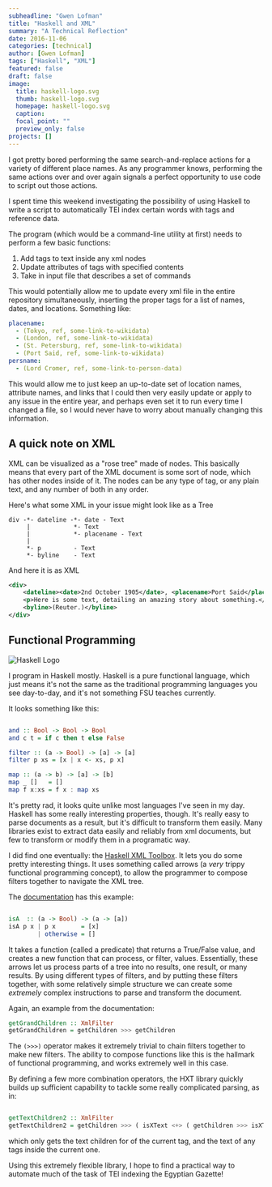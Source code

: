 ```yaml
---
subheadline: "Gwen Lofman"
title: "Haskell and XML"
summary: "A Technical Reflection"
date: 2016-11-06
categories: [technical]
author: [Gwen Lofman]
tags: ["Haskell", "XML"]
featured: false
draft: false
image:
  title: haskell-logo.svg
  thumb: haskell-logo.svg
  homepage: haskell-logo.svg
  caption:
  focal_point: ""
  preview_only: false
projects: []
---
```

I got pretty bored performing the same search-and-replace actions for a variety of different place names.  As any programmer knows, performing the same actions over and over again signals a perfect opportunity to use code to script out those actions.

I spent time this weekend investigating the possibility of using Haskell to write a script to automatically TEI index certain words with tags and reference data.

The program (which would be a command-line utility at first) needs to perform a few basic functions:

1. Add tags to text inside any xml nodes
2. Update attributes of tags with specified contents
3. Take in input file that describes a set of commands

This would potentially allow me to update every xml file in the entire repository simultaneously, inserting the proper tags for a list of names, dates, and locations.  Something like:

```yaml
placename:
  - (Tokyo, ref, some-link-to-wikidata)
  - (London, ref, some-link-to-wikidata)
  - (St. Petersburg, ref, some-link-to-wikidata)
  - (Port Said, ref, some-link-to-wikidata)
persname:
  - (Lord Cromer, ref, some-link-to-person-data)
```

This would allow me to just keep an up-to-date set of location names, attribute names, and links that I could then very easily update or apply to any issue in the entire year, and perhaps even set it to run every time I changed a file, so I would never have to worry about manually changing this information.

## A quick note on XML
XML can be visualized as a "rose tree" made of nodes.  This basically means that every part of the XML document is some sort of node, which has other nodes inside of it.  The nodes can be any type of tag, or any plain text, and any number of both in any order.

Here's what some XML in your issue might look like as a Tree

```
div -*- dateline -*- date - Text
     |            *- Text
     |            *- placename - Text
     |
     *- p         - Text
     *- byline    - Text
```

And here it is as XML

```XML
<div>
    <dateline><date>2nd October 1905</date>, <placename>Port Said</placename></dateline>
    <p>Here is some text, detailing an amazing story about something.</p>
    <byline>(Reuter.)</byline>
</div>
```

## Functional Programming

![Haskell Logo](https://www.haskell.org/static/img/haskell-logo.svg?etag=ukf3Fg7-)

I program in Haskell mostly.  Haskell is a pure functional language, which just means it's not the same as the traditional programming languages you see day-to-day, and it's not something FSU teaches currently.

It looks something like this:

```Haskell

and :: Bool -> Bool -> Bool
and c t = if c then t else False

filter :: (a -> Bool) -> [a] -> [a]
filter p xs = [x | x <- xs, p x]

map :: (a -> b) -> [a] -> [b]
map _ []   = []
map f x:xs = f x : map xs

```

It's pretty rad, it looks quite unlike most languages I've seen in my day.  Haskell has some really interesting properties, though.  It's really easy to parse documents as a result, but it's difficult to transform them easily.  Many libraries exist to extract data easily and reliably from xml documents, but few to transform or modify them in a programatic way.

I did find one eventually: the [Haskell XML Toolbox](https://wiki.haskell.org/HXT).  It lets you do some pretty interesting things.  It uses something called arrows (a _very_ trippy functional programming concept), to allow the programmer to compose filters together to navigate the XML tree.

The [documentation](https://wiki.haskell.org/HXT#The_concept_of_filters) has this example:

```Haskell

isA  :: (a -> Bool) -> (a -> [a])
isA p x | p x       = [x]
        | otherwise = []

```

It takes a function (called a predicate) that returns a True/False value, and creates a new function that can process, or filter, values.  Essentially, these arrows let us process parts of a tree into no results, one result, or many results.  By using different types of filters, and by putting these filters together, with some relatively simple structure we can create some _extremely_ complex instructions to parse and transform the document.


Again, an example from the documentation:

```Haskell
getGrandChildren :: XmlFilter
getGrandChildren = getChildren >>> getChildren
```

The `(>>>)` operator makes it extremely trivial to chain filters together to make new filters.  The ability to compose functions like this is the hallmark of functional programming, and works extremely well in this case.


By defining a few more combination operators, the HXT library quickly builds up sufficient capability to tackle some really complicated parsing, as in:

```Haskell

getTextChildren2 :: XmlFilter
getTextChildren2 = getChildren >>> ( isXText <+> ( getChildren >>> isXText ) )

```

which only gets the text children for of the current tag, and the text of any tags inside the current one.

Using this extremely flexible library, I hope to find a practical way to automate much of the task of TEI indexing the Egyptian Gazette!
